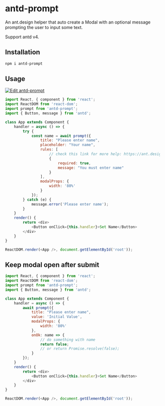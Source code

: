 # antd-prompt

An ant.design helper that auto create a Modal with an optional message prompting the user to input some text.

Support antd v4.

## Installation

```sh
npm i antd-prompt
```

## Usage

[![Edit antd-prompt](https://codesandbox.io/static/img/play-codesandbox.svg)](https://codesandbox.io/s/antd-prompt-fohcs?fontsize=14)

```js
import React, { component } from 'react';
import ReactDOM from 'react-dom';
import prompt from 'antd-prompt';
import { Button, message } from 'antd';

class App extends Component {
    handler = async () => {
        try {
            const name = await prompt({
                title: "Please enter name",
                placeholder: "Your name",
                rules: [
                    // check this link for more help: https://ant.design/components/form/#Validation-Rules
                    {
                        required: true,
                        message: "You must enter name"
                    }
                ],
                modalProps: {
                    width: '80%'
                }
            });
        } catch (e) {
            message.error('Please enter name');
        }
    }
    render() {
        return <div>
            <Button onClick={this.handler}>Set Name</Button>
        </div>
    }
}

ReactDOM.render(<App />, document.getElementById('root'));
```

## Keep modal open after submit


```js
import React, { component } from 'react';
import ReactDOM from 'react-dom';
import prompt from 'antd-prompt';
import { Button, message } from 'antd';

class App extends Component {
    handler = async () => {
        await prompt({
            title: "Please enter name",
            value: 'Initial Value',
            modalProps: {
                width: '80%'
            },
            onOk: name => {
                // do something with name
                return false;
                // or return Promise.resolve(false);
            }
        });
    }
    render() {
        return <div>
            <Button onClick={this.handler}>Set Name</Button>
        </div>
    }
}

ReactDOM.render(<App />, document.getElementById('root'));
```

